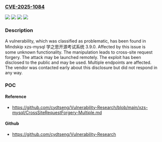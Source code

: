 ### [CVE-2025-1084](https://cve.mitre.org/cgi-bin/cvename.cgi?name=CVE-2025-1084)
![](https://img.shields.io/static/v1?label=Product&message=xzs-mysql%20%E5%AD%A6%E4%B9%8B%E6%80%9D%E5%BC%80%E6%BA%90%E8%80%83%E8%AF%95%E7%B3%BB%E7%BB%9F&color=blue)
![](https://img.shields.io/static/v1?label=Version&message=%3D%203.9.0%20&color=brighgreen)
![](https://img.shields.io/static/v1?label=Vulnerability&message=Cross-Site%20Request%20Forgery&color=brighgreen)
![](https://img.shields.io/static/v1?label=Vulnerability&message=Missing%20Authorization&color=brighgreen)

### Description

A vulnerability, which was classified as problematic, has been found in Mindskip xzs-mysql 学之思开源考试系统 3.9.0. Affected by this issue is some unknown functionality. The manipulation leads to cross-site request forgery. The attack may be launched remotely. The exploit has been disclosed to the public and may be used. Multiple endpoints are affected. The vendor was contacted early about this disclosure but did not respond in any way.

### POC

#### Reference
- https://github.com/cydtseng/Vulnerability-Research/blob/main/xzs-mysql/CrossSiteRequestForgery-Multiple.md

#### Github
- https://github.com/cydtseng/Vulnerability-Research

